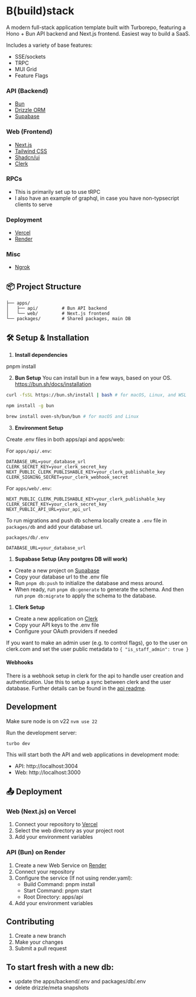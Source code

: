# B(build)stack

A modern full-stack application template built with Turborepo, featuring a Hono + Bun API backend and Next.js frontend.
Easiest way to build a SaaS.

Includes a variety of base features:

- SSE/sockets
- TRPC
- MUI Grid
- Feature Flags

### API (Backend)

- [Bun](https://bun.sh/)
- [Drizzle ORM](https://orm.drizzle.team/)
- [Supabase](https://supabase.com/)

### Web (Frontend)

- [Next.js](https://nextjs.org/)
- [Tailwind CSS](https://tailwindcss.com/)
- [Shadcn/ui](https://ui.shadcn.com/)
- [Clerk](https://clerk.com/)

### RPCs

- This is primarily set up to use tRPC
- I also have an example of graphql, in case you have non-typsecript clients to serve

### Deployment

- [Vercel](https://vercel.com/)
- [Render](https://render.com/)

### Misc

- [Ngrok](https://ngrok.com/)

## 📦 Project Structure

```
├── apps/
│   ├── api/         # Bun API backend
│   └── web/         # Next.js frontend
└── packages/        # Shared packages, main DB
```

## 🛠️ Setup & Installation

1. **Install dependencies**

pnpm install

2. **Bun Setup**
   You can install bun in a few ways, based on your OS.
   https://bun.sh/docs/installation

```bash
curl -fsSL https://bun.sh/install | bash # for macOS, Linux, and WSL
```

```bash
npm install -g bun
```

```bash
brew install oven-sh/bun/bun # for macOS and Linux
```

3. **Environment Setup**

Create .env files in both apps/api and apps/web:

For `apps/api/.env`:

```
DATABASE_URL=your_database_url
CLERK_SECRET_KEY=your_clerk_secret_key
NEXT_PUBLIC_CLERK_PUBLISHABLE_KEY=your_clerk_publishable_key
CLERK_SIGNING_SECRET=your_clerk_webhook_secret
```

For `apps/web/.env`:

```
NEXT_PUBLIC_CLERK_PUBLISHABLE_KEY=your_clerk_publishable_key
CLERK_SECRET_KEY=your_clerk_secret_key
NEXT_PUBLIC_API_URL=your_api_url
```

To run migrations and push db schema locally create a `.env` file in `packages/db` and add your database url.

`packages/db/.env`

```
DATABASE_URL=your_database_url
```

1. **Supabase Setup (Any postgres DB will work)**

- Create a new project on [Supabase](https://supabase.com)
- Copy your database url to the .env file
- Run `pnpm db:push` to initialize the database and mess around.
- When ready, run `pnpm db:generate` to generate the schema. And then run `pnpm db:migrate` to apply the schema to the database.

1. **Clerk Setup**

- Create a new application on [Clerk](https://clerk.com)
- Copy your API keys to the .env file
- Configure your OAuth providers if needed

If you want to make an admin user (e.g. to control flags), go to the user on clerk.com and set the user public metadata to
`{
  "is_staff_admin": true
}`

#### Webhooks

There is a webhook setup in clerk for the api to handle user creation and authentication.
Use this to setup a sync between clerk and the user database. Further details can be found in the [api readme](apps/api/README.md).

## Development

Make sure node is on v22
`nvm use 22`

Run the development server:

`turbo dev`

This will start both the API and web applications in development mode:

- API: http://localhost:3004
- Web: http://localhost:3000

## 📤 Deployment

### Web (Next.js) on Vercel

1. Connect your repository to [Vercel](https://vercel.com)
2. Select the web directory as your project root
3. Add your environment variables

### API (Bun) on Render

1. Create a new Web Service on [Render](https://render.com)
2. Connect your repository
3. Configure the service (If not using render.yaml):
   - Build Command: pnpm install
   - Start Command: pnpm start
   - Root Directory: apps/api
4. Add your environment variables

## Contributing

1. Create a new branch
2. Make your changes
3. Submit a pull request

## To start fresh with a new db:

- update the apps/backend/.env and packages/db/.env
- delete drizzle/meta snapshots
